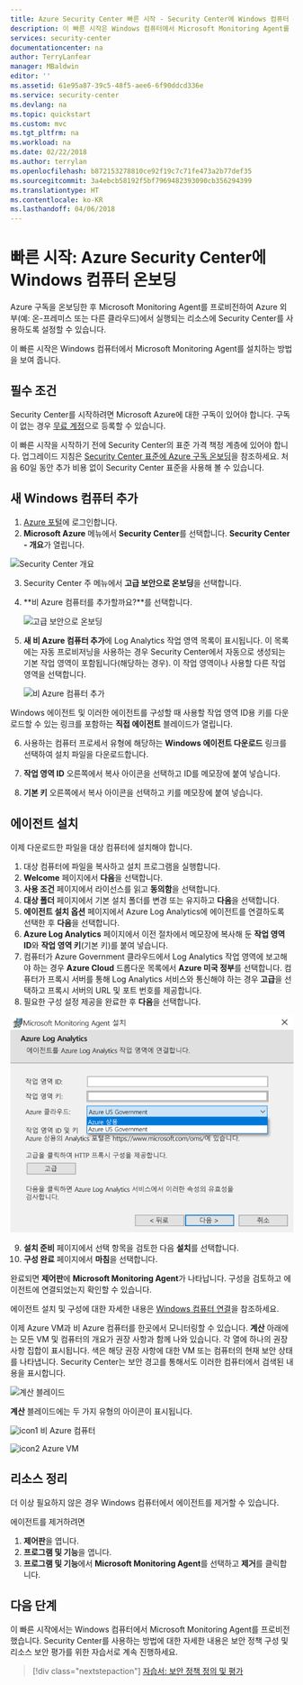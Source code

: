 ```yaml
---
title: Azure Security Center 빠른 시작 - Security Center에 Windows 컴퓨터 온보딩 | Microsoft Docs
description: 이 빠른 시작은 Windows 컴퓨터에서 Microsoft Monitoring Agent를 프로비전하는 방법을 보여 줍니다.
services: security-center
documentationcenter: na
author: TerryLanfear
manager: MBaldwin
editor: ''
ms.assetid: 61e95a87-39c5-48f5-aee6-6f90ddcd336e
ms.service: security-center
ms.devlang: na
ms.topic: quickstart
ms.custom: mvc
ms.tgt_pltfrm: na
ms.workload: na
ms.date: 02/22/2018
ms.author: terrylan
ms.openlocfilehash: b872153278810ce92f19c7c71fe473a2b77def35
ms.sourcegitcommit: 3a4ebcb58192f5bf7969482393090cb356294399
ms.translationtype: HT
ms.contentlocale: ko-KR
ms.lasthandoff: 04/06/2018
---
```

# <a name="quickstart-onboard-windows-computers-to-azure-security-center"></a>빠른 시작: Azure Security Center에 Windows 컴퓨터 온보딩
Azure 구독을 온보딩한 후 Microsoft Monitoring Agent를 프로비전하여 Azure 외부(예: 온-프레미스 또는 다른 클라우드)에서 실행되는 리소스에 Security Center를 사용하도록 설정할 수 있습니다.

이 빠른 시작은 Windows 컴퓨터에서 Microsoft Monitoring Agent를 설치하는 방법을 보여 줍니다.

## <a name="prerequisites"></a>필수 조건
Security Center를 시작하려면 Microsoft Azure에 대한 구독이 있어야 합니다. 구독이 없는 경우 [무료 계정](https://azure.microsoft.com/pricing/free-trial/)으로 등록할 수 있습니다.

이 빠른 시작을 시작하기 전에 Security Center의 표준 가격 책정 계층에 있어야 합니다. 업그레이드 지침은 [Security Center 표준에 Azure 구독 온보딩](security-center-get-started.md)을 참조하세요. 처음 60일 동안 추가 비용 없이 Security Center 표준을 사용해 볼 수 있습니다.

## <a name="add-new-windows-computer"></a>새 Windows 컴퓨터 추가

1. [Azure 포털](https://azure.microsoft.com/features/azure-portal/)에 로그인합니다.
2. **Microsoft Azure** 메뉴에서 **Security Center**를 선택합니다. **Security Center - 개요**가 열립니다.

 ![Security Center 개요][2]

3. Security Center 주 메뉴에서 **고급 보안으로 온보딩**을 선택합니다.
4. **비 Azure 컴퓨터를 추가할까요?**를 선택합니다.

   ![고급 보안으로 온보딩][3]

5. **새 비 Azure 컴퓨터 추가**에 Log Analytics 작업 영역 목록이 표시됩니다. 이 목록에는 자동 프로비저닝을 사용하는 경우 Security Center에서 자동으로 생성되는 기본 작업 영역이 포함됩니다(해당하는 경우). 이 작업 영역이나 사용할 다른 작업 영역을 선택합니다.

    ![비 Azure 컴퓨터 추가][4]

  Windows 에이전트 및 이러한 에이전트를 구성할 때 사용할 작업 영역 ID용 키를 다운로드할 수 있는 링크를 포함하는 **직접 에이전트** 블레이드가 열립니다.

6.  사용하는 컴퓨터 프로세서 유형에 해당하는 **Windows 에이전트 다운로드** 링크를 선택하여 설치 파일을 다운로드합니다.

7.  **작업 영역 ID** 오른쪽에서 복사 아이콘을 선택하고 ID를 메모장에 붙여 넣습니다.

8.  **기본 키** 오른쪽에서 복사 아이콘을 선택하고 키를 메모장에 붙여 넣습니다.

## <a name="install-the-agent"></a>에이전트 설치
이제 다운로드한 파일을 대상 컴퓨터에 설치해야 합니다.

1. 대상 컴퓨터에 파일을 복사하고 설치 프로그램을 실행합니다.
2. **Welcome** 페이지에서 **다음**을 선택합니다.
3. **사용 조건** 페이지에서 라이선스를 읽고 **동의함**을 선택합니다.
4. **대상 폴더** 페이지에서 기본 설치 폴더를 변경 또는 유지하고 **다음**을 선택합니다.
5. **에이전트 설치 옵션** 페이지에서 Azure Log Analytics에 에이전트를 연결하도록 선택한 후 **다음**을 선택합니다.
6. **Azure Log Analytics** 페이지에서 이전 절차에서 메모장에 복사해 둔 **작업 영역 ID**와 **작업 영역 키**(기본 키)를 붙여 넣습니다.
7. 컴퓨터가 Azure Government 클라우드에서 Log Analytics 작업 영역에 보고해야 하는 경우 **Azure Cloud** 드롭다운 목록에서 **Azure 미국 정부**를 선택합니다.  컴퓨터가 프록시 서버를 통해 Log Analytics 서비스와 통신해야 하는 경우 **고급**을 선택하고 프록시 서버의 URL 및 포트 번호를 제공합니다.
8. 필요한 구성 설정 제공을 완료한 후 **다음**을 선택합니다.

  ![에이전트 설치][5]

9. **설치 준비** 페이지에서 선택 항목을 검토한 다음 **설치**를 선택합니다.
10. **구성 완료** 페이지에서 **마침**을 선택합니다.

완료되면 **제어판**에 **Microsoft Monitoring Agent**가 나타납니다. 구성을 검토하고 에이전트에 연결되었는지 확인할 수 있습니다.

에이전트 설치 및 구성에 대한 자세한 내용은 [Windows 컴퓨터 연결](../log-analytics/log-analytics-agent-windows.md#install-the-agent-using-setup-wizard)을 참조하세요.

이제 Azure VM과 비 Azure 컴퓨터를 한곳에서 모니터링할 수 있습니다. **계산** 아래에는 모든 VM 및 컴퓨터의 개요가 권장 사항과 함께 나와 있습니다. 각 열에 하나의 권장 사항 집합이 표시됩니다. 색은 해당 권장 사항에 대한 VM 또는 컴퓨터의 현재 보안 상태를 나타냅니다. Security Center는 보안 경고를 통해서도 이러한 컴퓨터에서 검색된 내용을 표시합니다.

  ![계산 블레이드][6]

**계산** 블레이드에는 두 가지 유형의 아이콘이 표시됩니다.

![icon1](./media/quick-onboard-windows-computer/security-center-monitoring-icon1.png) 비 Azure 컴퓨터

![icon2](./media/quick-onboard-windows-computer/security-center-monitoring-icon2.png) Azure VM

## <a name="clean-up-resources"></a>리소스 정리
더 이상 필요하지 않은 경우 Windows 컴퓨터에서 에이전트를 제거할 수 있습니다.

에이전트를 제거하려면

1. **제어판**을 엽니다.
2. **프로그램 및 기능**을 엽니다.
3. **프로그램 및 기능**에서 **Microsoft Monitoring Agent**를 선택하고 **제거**를 클릭합니다.

## <a name="next-steps"></a>다음 단계
이 빠른 시작에서는 Windows 컴퓨터에서 Microsoft Monitoring Agent를 프로비전했습니다. Security Center를 사용하는 방법에 대한 자세한 내용은 보안 정책 구성 및 리소스 보안 평가를 위한 자습서로 계속 진행하세요.

> [!div class="nextstepaction"]
> [자습서: 보안 정책 정의 및 평가](tutorial-security-policy.md)

<!--Image references-->
[2]: ./media/quick-onboard-windows-computer/overview.png
[3]: ./media/quick-onboard-windows-computer/onboard-windows-computer.png
[4]: ./media/quick-onboard-windows-computer/add-computer.png
[5]: ./media/quick-onboard-windows-computer/log-analytics-mma-setup-laworkspace.png
[6]: ./media/quick-onboard-windows-computer/compute.png
